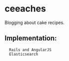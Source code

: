 # ceeaches
Blogging about cake recipes.

## Implementation:
```
  Rails and AngularJS
  Elasticsearch
```
